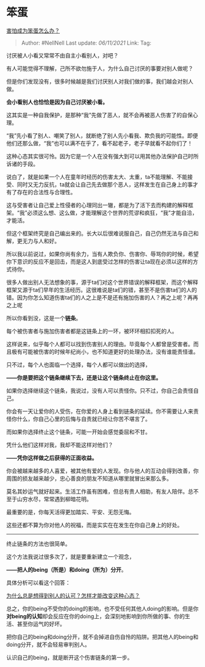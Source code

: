# 笨蛋
[害怕成为笨蛋怎么办？](https://www.zhihu.com/question/496457049/answer/2205266868)

> Author: #NellNell 
> Last update: *06/11/2021* 
> Link:
> Tag:     
  
讨厌被人小看又常常不由自主小看别人，对吧？

有人可能觉得不理解，己所不欲勿施于人，为什么自己讨厌的事要对别人做呢？

但是你们发现没有，很多时候越是我们讨厌别人对我们做的事，我们越会对别人做。

**会小看别人也恰恰是因为自己讨厌被小看。**

这其实是一种自我保护，是那种“我”先做了恶人，就不会再被恶人伤害了的自保心理。

“我”先小看了别人、嘲笑了别人，就断绝了别人先小看我、欺负我的可能性。即便他们还那么做，“我”也可以满不在乎了，看不起老子，老子早就看不起你们了！

这种心态其实很可怜。因为它是一个人在没有强大到可以用其他办法保护自己时所诉诸的手段。

说白了，就是如果一个人在童年时经历的伤害太大、太重，ta不能理解、不能接受、同时又无力反抗，ta就会让自己先去做那个恶人，这样发生在自己身上的事才有了存在的合法性与合理性。

这与受害者让自己爱上性侵者的心理同出一辙，都是为了活下去而构建的解释框架。“我”必须这么想、这么做，才能理解这个世界的荒谬和疯狂，“我”才能自洽，才能活。

但这个框架终究是自己编出来的。长大以后很难说服自己，自己仍然无法与自己和解，更无力与人和好。

所以我以前说过，如果你尚有余力，当有人欺负你、伤害你、辱骂你的时候，希望你下意识的反应不是回击，而是这人到底受过怎样的伤害让ta现在必须以这样的方式待你。

很多人做出别人无法想象的事，源于ta们对这个世界错误的解释框架，而这个解释框架又源于ta们早年的生活经历。这很难说是ta们的错，甚至不是伤害ta们的人的错。因为你怎么知道伤害ta们的人之上是不是还有施加伤害的人？再之上呢？再再之上呢

所以你看到没，这是一个**链条**。

每个被伤害者与施加伤害者都是这链条上的一环，被环环相扣扣死的人。

这样说来，似乎每个人都可以找到伤害别人的理由。毕竟每个人都曾是受害者。而且极有可能被伤害的时候年纪尚小，也不知道更好的处理办法，没有谁能责怪谁。

只不过，每个人也面临一个选择，每个人都可以做出的选择，

**——你是要把这个链条继续下去，还是让这个链条终止在你这里。**

如果你选择继续这个链条，我说过，没有人可以责怪你。只不过，你自己会责怪自己。

你会有一天让爱你的人受伤，在你爱的人身上看到链条的延续。你不需要让人来责怪你什么，你自己心里的后悔与自责就已经让你苦不堪言了。

而如果你选择终止这个链条，可能一开始会感觉委屈和不甘。

凭什么他们这样对我，我却不能这样对他们？

**——凭你这样做之后获得的正面收益。**

你会被越来越多的人喜爱，被其他有爱的人发现。你与他人的互动会得到改善，你周围的损友越来越少，忠心善良的朋友不知道从哪里就冒出来那么多。

莫名其妙运气就好起来。生活工作虽有困难，但总有贵人相助，有友人陪伴。总不至于山穷水尽，常常遇到柳暗花明。

最重要的是，你每天活得更加踏实、平安、无怨无悔。

这些还都不算为你对他人的祝福，而是实实在在发生在你自己身上的好处。

---

终止链条的方法也很简单。

这个方法我说过很多次了，就是要重新建立一个观念，

**——把人的being（所是）和doing（所为）分开**。

具体分析可以看这个回答：

[为什么总是想得到别人的认可？怎样才能改变这种心态？](https://www.zhihu.com/question/30584023/answer/2179657542)

总之，你的being不受你的doing的影响，也不受任何其他人doing的影响。但是你**对being的认知**却会反应在你的doing上，会深刻地影响到你所做的事、你的生活、甚至你运气的好坏。

把你自己的being和doing分开，就不会掉进自伤自怜的陷阱。把其他人的being和doing分开，就不会轻易审判别人。

认识自己的being，就是断开这个伤害链条的第一步。